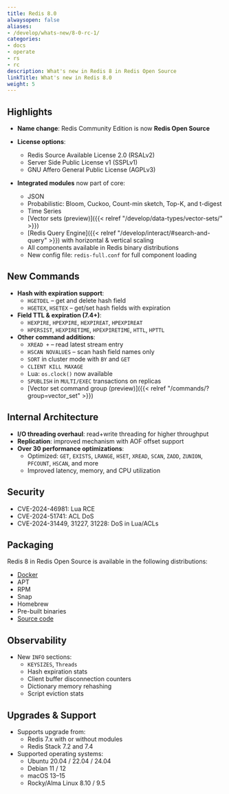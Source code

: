 ```yaml
---
title: Redis 8.0
alwaysopen: false
aliases:
- /develop/whats-new/8-0-rc-1/
categories:
- docs
- operate
- rs
- rc
description: What's new in Redis 8 in Redis Open Source
linkTitle: What's new in Redis 8.0
weight: 5
---
```


## Highlights

- **Name change**: Redis Community Edition is now **Redis Open Source**
- **License options**:
  - Redis Source Available License 2.0 (RSALv2)
  - Server Side Public License v1 (SSPLv1)
  - GNU Affero General Public License (AGPLv3)

- **Integrated modules** now part of core:  
  - JSON
  - Probabilistic: Bloom, Cuckoo, Count-min sketch, Top-K, and t-digest  
  - Time Series
  - [Vector sets (preview)]({{< relref "/develop/data-types/vector-sets/" >}})  
  - [Redis Query Engine]({{< relref "/develop/interact/#search-and-query" >}}) with horizontal & vertical scaling  
  - All components available in Redis binary distributions  
  - New config file: `redis-full.conf` for full component loading

## New Commands

- **Hash with expiration support**:  
  - `HGETDEL` – get and delete hash field  
  - `HGETEX`, `HSETEX` – get/set hash fields with expiration  
- **Field TTL & expiration (7.4+)**:  
  - `HEXPIRE`, `HPEXPIRE`, `HEXPIREAT`, `HPEXPIREAT`  
  - `HPERSIST`, `HEXPIRETIME`, `HPEXPIRETIME`, `HTTL`, `HPTTL`  
- **Other command additions**:  
  - `XREAD +` – read latest stream entry  
  - `HSCAN NOVALUES` – scan hash field names only  
  - `SORT` in cluster mode with `BY` and `GET`  
  - `CLIENT KILL MAXAGE`  
  - Lua: `os.clock()` now available  
  - `SPUBLISH` in `MULTI/EXEC` transactions on replicas  
  - [Vector set command group (preview)]({{< relref "/commands/?group=vector_set" >}})

## Internal Architecture

- **I/O threading overhaul**: read+write threading for higher throughput  
- **Replication**: improved mechanism with AOF offset support  
- **Over 30 performance optimizations**:  
  - Optimized: `GET`, `EXISTS`, `LRANGE`, `HSET`, `XREAD`, `SCAN`, `ZADD`, `ZUNION`, `PFCOUNT`, `HSCAN`, and more  
  - Improved latency, memory, and CPU utilization

## Security

- CVE-2024-46981: Lua RCE  
- CVE-2024-51741: ACL DoS  
- CVE-2024-31449, 31227, 31228: DoS in Lua/ACLs

## Packaging

Redis 8 in Redis Open Source is available in the following distributions:

- [Docker](https://hub.docker.com/_/redis)
- APT
- RPM
- Snap
- Homebrew
- Pre-built binaries
- [Source code](https://github.com/redis/redis/releases/tag/8.0-rc1)

## Observability

- New `INFO` sections:  
  - `KEYSIZES`, `Threads`  
  - Hash expiration stats  
  - Client buffer disconnection counters  
  - Dictionary memory rehashing  
  - Script eviction stats

## Upgrades & Support

- Supports upgrade from:  
  - Redis 7.x with or without modules  
  - Redis Stack 7.2 and 7.4  
- Supported operating systems:  
  - Ubuntu 20.04 / 22.04 / 24.04  
  - Debian 11 / 12  
  - macOS 13–15  
  - Rocky/Alma Linux 8.10 / 9.5
